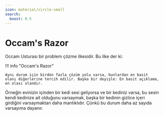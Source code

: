 ```yaml
---
icon: material/circle-small
search:
  boost: 0.5
---
```


# Occam's Razor

Occam Usturası bir problem çözme ilkesidir. Bu ilke der ki:

!!! info "Occam's Razor"

    Aynı durum için birden fazla çözüm yolu varsa, bunlardan en basit olanı diğerlerine tercih edilir. Başka bir deyişle: En basit açıklama, en olası olandır.

Örneğin evinizin içinden bir kedi sesi geliyorsa ve bir kediniz varsa, bu sesin kendi kedinize ait olduğunu varsaymak, başka bir kedinin gizlice içeri girdiğini varsaymaktan daha mantıklıdır. Çünkü bu durum daha az sayıda varsayıma dayanır.

